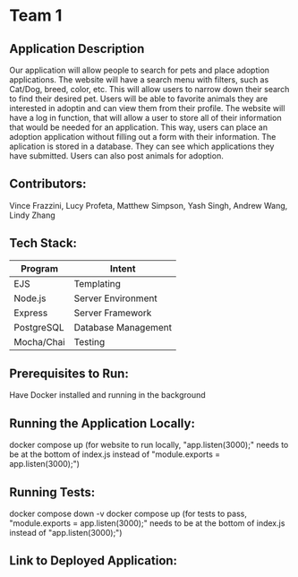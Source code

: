 # Team 1  

## Application Description  
Our application will allow people to search for pets and place adoption applications. The website will have a search menu with filters, such as Cat/Dog, breed, color, etc. This will allow users to narrow down their search to find their desired pet. Users will be able to favorite animals they are interested in adoptin and can view them from their profile. The website will have a log in function, that will allow a user to store all of their information that would be needed for an application. This way, users can place an adoption application without filling out a form with their information. The aplication is stored in a database. They can see which applications they have submitted. Users can also post animals for adoption.  
 
## Contributors:   
Vince Frazzini, Lucy Profeta, Matthew Simpson, Yash Singh, Andrew Wang, Lindy Zhang  

## Tech Stack:  

|Program| Intent|
| --- | --- |
| EJS | Templating |
| Node.js | Server Environment |
| Express | Server Framework |
| PostgreSQL | Database Management |
| Mocha/Chai | Testing | 

## Prerequisites to Run: 
Have Docker installed and running in the background

## Running the Application Locally:  
docker compose up
(for website to run locally, "app.listen(3000);" needs to be at the bottom of index.js instead of "module.exports = app.listen(3000);")

## Running Tests: 
docker compose down -v
docker compose up
(for tests to pass, "module.exports = app.listen(3000);" needs to be at the bottom of index.js instead of "app.listen(3000);")

## Link to Deployed Application:  
